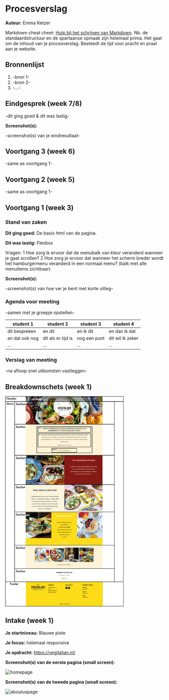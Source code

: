 # Procesverslag
**Auteur:** Emma Ketzer 

Markdown cheat cheet: [Hulp bij het schrijven van Markdown](https://github.com/adam-p/markdown-here/wiki/Markdown-Cheatsheet). Nb. de standaardstructuur en de spartaanse opmaak zijn helemaal prima. Het gaat om de inhoud van je procesverslag. Besteedt de tijd voor pracht en praal aan je website.



## Bronnenlijst
1. -bron 1-
2. -bron 2-
3. -...-



## Eindgesprek (week 7/8)

-dit ging goed & dit was lastig-

**Screenshot(s):**

-screenshot(s) van je eindresultaat-



## Voortgang 3 (week 6)

-same as voortgang 1-



## Voortgang 2 (week 5)

-same as voortgang 1-



## Voortgang 1 (week 3)

### Stand van zaken

<b>Dit ging goed:</b> 
De basis html van de pagina. 

<b>Dit was lastig:</b>
Flexbox  

Vragen:
1 Hoe zorg ik ervoor dat de menubalk van kleur veranderd wanneer je gaat scrollen?
2 Hoe zorg je ervoor dat wanneer het scherm breder wordt het hamburgermenu veranderd in een normaal menu? (balk met alle menuitems zichtbaar) 

**Screenshot(s):**

-screenshot(s) van hoe ver je bent met korte uitleg-

### Agenda voor meeting

-samen met je groepje opstellen-

| student 1      | student 2          | student 3    | student 4        |
| ---            | ---                | ---          | ---              |
| dit bespreken  | en dit             | en ik dit    | en dan ik dat    |
| an dat ook nog | dit als er tijd is | nog een punt | dit wil ik zeker |
| ...            | ...                | ...          | ...              |

### Verslag van meeting

-na afloop snel uitkomsten vastleggen-



## Breakdownschets (week 1)

<img src="images/breakdownschets.png" width="375px" alt="breakdownschets">



## Intake (week 1)

**Je startniveau:** Blauwe piste

**Je focus:** helemaal responsive 

**Je opdracht:** https://vegitalian.nl/

**Screenshot(s) van de eerste pagina (small screen):**

<img src="images/screenshot1epagina.png" width="375px" alt="homepage">

**Screenshot(s) van de tweede pagina (small screen):**

<img src="images/screenshot2epagina.png" width="375px" alt="aboutuspage">
